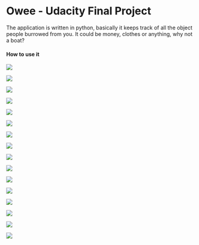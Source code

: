 Owee - Udacity Final Project
====

The application is written in python, basically it keeps track of all the object people burrowed from you.
It could be money, clothes or anything, why not a boat?


#### How to use it

![](https://raw.githubusercontent.com/dash-c/owee/master/instructions_images/1.png)

 ![](https://raw.githubusercontent.com/dash-c/owee/master/instructions_images/2.png)

 ![](https://raw.githubusercontent.com/dash-c/owee/master/instructions_images/3.png)

 ![](https://raw.githubusercontent.com/dash-c/owee/master/instructions_images/4.png)

 ![](https://raw.githubusercontent.com/dash-c/owee/master/instructions_images/5.png)

 ![](https://raw.githubusercontent.com/dash-c/owee/master/instructions_images/6.png)

 ![](https://raw.githubusercontent.com/dash-c/owee/master/instructions_images/7.png)

 ![](https://raw.githubusercontent.com/dash-c/owee/master/instructions_images/8.png)

 ![](https://raw.githubusercontent.com/dash-c/owee/master/instructions_images/9.png)

 ![](https://raw.githubusercontent.com/dash-c/owee/master/instructions_images/10.png)

 ![](https://raw.githubusercontent.com/dash-c/owee/master/instructions_images/11.png)

 ![](https://raw.githubusercontent.com/dash-c/owee/master/instructions_images/12.png)

 ![](https://raw.githubusercontent.com/dash-c/owee/master/instructions_images/13.png)

 ![](https://raw.githubusercontent.com/dash-c/owee/master/instructions_images/14.png)

 ![](https://raw.githubusercontent.com/dash-c/owee/master/instructions_images/15.png)
 
 ![](https://raw.githubusercontent.com/dash-c/owee/master/instructions_images/16.png)






